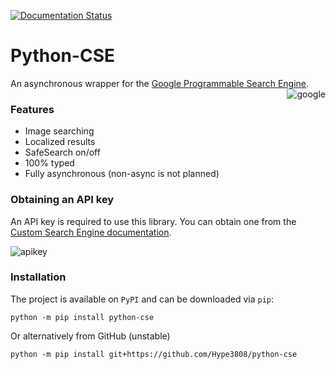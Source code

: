 [![Documentation Status](https://readthedocs.org/projects/python-cse/badge/?version=latest)](https://python-cse.readthedocs.io/en/latest/?badge=latest)

# Python-CSE
An asynchronous wrapper for the [Google Programmable Search Engine](https://programmablesearchengine.google.com).
<img alt="google" src="https://cdn.idevision.net/DOR.png" align="right" />

### Features

- Image searching
- Localized results
- SafeSearch on/off
- 100% typed
- Fully asynchronous (non-async is not planned)

### Obtaining an API key
An API key is required to use this library. You can obtain one from the [Custom Search Engine documentation](https://developers.google.com/custom-search/v1/overview).

![apikey](https://cdn.idevision.net/786.png)

### Installation

The project is available on ``PyPI`` and can be downloaded via ``pip``:
```
python -m pip install python-cse
```
Or alternatively from GitHub (unstable)
```
python -m pip install git+https://github.com/Hype3808/python-cse
```
